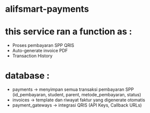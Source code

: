 # alifsmart-payments

# this service ran a function as :
- Proses pembayaran SPP QRIS
- Auto-generate invoice PDF
- Transaction History

# database :
- payments -> menyimpan semua transaksi pembayaran SPP (id_pembayaran, student, parent, metode_pembayaran, status)
- invoices -> template dan riwayat faktur yang digenerate otomatis
- payment_gateways -> integrasi QRIS (API Keys, Callback URLs)
